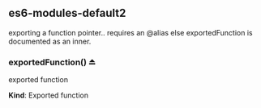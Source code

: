 <a name="module_es6-modules-default2"></a>
## es6-modules-default2
exporting a function pointer.. requires an @alias else exportedFunction is documented as an inner.


<a name="BITBUCKET-module:es6-modules-default2--exportedFunction"></a>
### exportedFunction() ⏏
exported function

**Kind**: Exported function


